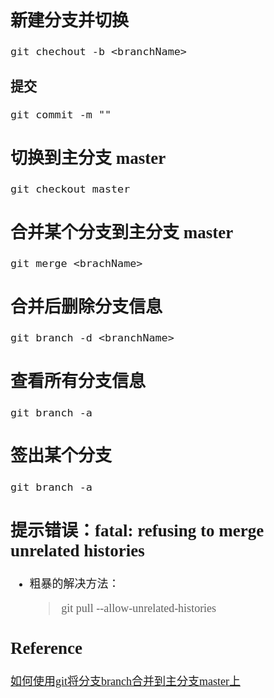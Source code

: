 <font size=4 face='楷体'>

## 新建分支并切换
```
git chechout -b <branchName>
```

### 提交
```
git commit -m ""
```

## 切换到主分支 master
```
git checkout master 
```

## 合并某个分支到主分支 master
```
git merge <brachName>
```

## 合并后删除分支信息
```
git branch -d <branchName>
```

## 查看所有分支信息
```
git branch -a
```

## 签出某个分支
```
git branch -a
```

## 提示错误：fatal: refusing to merge unrelated histories

- 粗暴的解决方法：
    > git pull --allow-unrelated-histories


## Reference

[如何使用git将分支branch合并到主分支master上](https://blog.csdn.net/sinat_39150454/article/details/77816179?locationNum=1&fps=1)  